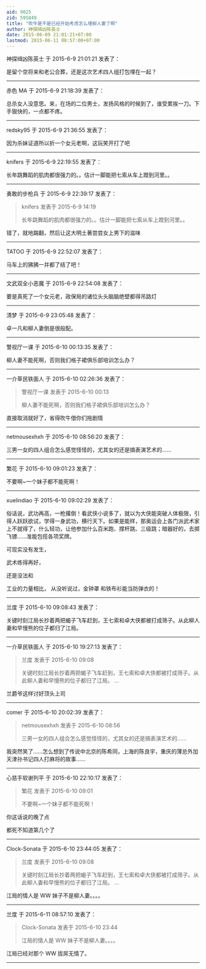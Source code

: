 ```yaml
---
aid: 9025
zid: 595849
title: "吹牛是不是已经开始考虑怎么埋柳人妻了啊"
author: 神探缉凶陈英士
date: 2015-06-09 21:01:21+07:00
lastmod: 2015-06-11 08:57:00+07:00
---
```


神探缉凶陈英士 于 2015-6-9 21:01:21 发表了：

是留个空将来和老公合葬，还是这次艺术四人组打包埋在一起？

---

赤色 MA 于 2015-6-9 21:18:39 发表了：

总杀女人没意思。来，在场的二位男士，发扬风格的时候到了，谁受累挨一刀。下手狠快的，一点都不疼。

---

redsky95 于 2015-6-9 21:36:55 发表了：

因为杀妹证道所以折一个女元老啊，这玩笑开打了吧

---

knifers 于 2015-6-9 22:19:55 发表了：

长年跳舞蹈的肌肉都很强力的。。估计一脚能把七索从车上蹬到河里。。

---

勇敢的步枪兵 于 2015-6-9 22:39:17 发表了：

> knifers 发表于 2015-6-9 14:19
>
> 长年跳舞蹈的肌肉都很强力的。。估计一脚能把七索从车上蹬到河里。。

错了，就地踹翻，然后让这大明土著尝尝女上男下的滋味

---

TATOO 于 2015-6-9 22:52:07 发表了：

马车上的狒狒一并都了结了吧！

---

文武双全小恶魔 于 2015-6-9 22:54:08 发表了：

要是真死了一个女元老，政保局的诸位头头脑脑绝壁都得吊路灯

---

清梦 于 2015-6-9 23:05:48 发表了：

卓一凡和柳人妻倒是很般配。

---

警视厅一课 于 2015-6-10 00:13:35 发表了：

柳人妻不能死啊，否则我们格子裙俱乐部培训怎么办？

---

一介草民铁面人 于 2015-6-10 02:26:36 发表了：

> 警视厅一课 发表于 2015-6-10 00:13
>
> 柳人妻不能死啊，否则我们格子裙俱乐部培训怎么办？

直接取消就好了，省得吹牛借你们拖剧情

---

netmousexhxh 于 2015-6-10 08:56:20 发表了：

三男一女的四人组合怎么感觉怪怪的，尤其女的还是搞表演艺术的……

---

繁花 于 2015-6-10 09:01:23 发表了：

不要啊~一个妹子都不能死啊！

---

xuelindiao 于 2015-6-10 09:02:29 发表了：

俗话说，武功再高，一枪撂倒！看武侠小说多了，就以为大侠能突破人体极限，引得人跃跃欲试，学得一身武功，横行天下。如果是能样，那奥运会上各门派武术家上不就得了，什么轻功，让他参加什么百米跑、撑杆跳、三级跳；暗器好的，去掷飞镖......准能包揽各项奖牌。

可现实没有发生，

武术练得再好，

还是没法和

工业的力量相比，
从没听说过，金钟罩 和铁布衫能当防弹衣的！

---

兰度 于 2015-6-10 09:08:43 发表了：

关键时刻江局长抄着两把蝎子飞车赶到，王七索和卓大侠都被打成筛子。从此柳人妻和早慢熊的位子都归了江局。

---

一介草民铁面人 于 2015-6-10 19:27:13 发表了：

> 兰度 发表于 2015-6-10 09:08
>
> 关键时刻江局长抄着两把蝎子飞车赶到，王七索和卓大侠都被打成筛子。从此柳人妻和早慢熊的位子都归了江局。 ...

兰爵爷这样讨好顶头上司

---

comer 于 2015-6-10 20:02:39 发表了：

> netmousexhxh 发表于 2015-6-10 08:56
>
> 三男一女的四人组合怎么感觉怪怪的，尤其女的还是搞表演艺术的……

我突然笑了……怎么想到了传说中北京的陈希同，上海的陈良宇，重庆的薄总外加天津孙书记四人打麻将的故事……

---

心慈手软谢列平 于 2015-6-10 22:10:17 发表了：

> 繁花 发表于 2015-6-10 09:01
>
> 不要啊~一个妹子都不能死啊！

你这话说的晚了点

都死不知道第几个了

---

Clock-Sonata 于 2015-6-10 23:44:05 发表了：

> 兰度 发表于 2015-6-10 09:08
>
> 关键时刻江局长抄着两把蝎子飞车赶到，王七索和卓大侠都被打成筛子。从此柳人妻和早慢熊的位子都归了江局。 ...

江局的情人是 WW 妹子不是柳人妻。。。。

---

兰度 于 2015-6-11 08:57:10 发表了：

> Clock-Sonata 发表于 2015-6-10 23:44
>
> 江局的情人是 WW 妹子不是柳人妻。。。。

江局已经对那个 WW 拔屌无情了。

---
